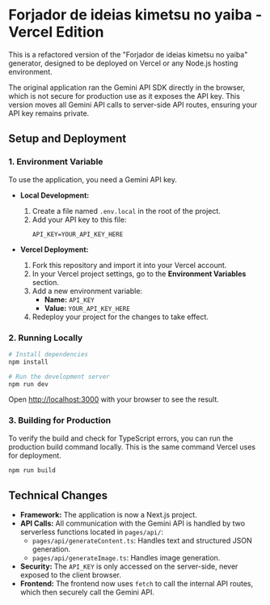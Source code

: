# Forjador de ideias kimetsu no yaiba - Vercel Edition

This is a refactored version of the "Forjador de ideias kimetsu no yaiba" generator, designed to be deployed on Vercel or any Node.js hosting environment.

The original application ran the Gemini API SDK directly in the browser, which is not secure for production use as it exposes the API key. This version moves all Gemini API calls to server-side API routes, ensuring your API key remains private.

## Setup and Deployment

### 1. Environment Variable

To use the application, you need a Gemini API key.

- **Local Development:**
  1. Create a file named `.env.local` in the root of the project.
  2. Add your API key to this file:
     ```
     API_KEY=YOUR_API_KEY_HERE
     ```

- **Vercel Deployment:**
  1. Fork this repository and import it into your Vercel account.
  2. In your Vercel project settings, go to the **Environment Variables** section.
  3. Add a new environment variable:
     - **Name:** `API_KEY`
     - **Value:** `YOUR_API_KEY_HERE`
  4. Redeploy your project for the changes to take effect.

### 2. Running Locally

```bash
# Install dependencies
npm install

# Run the development server
npm run dev
```

Open [http://localhost:3000](http://localhost:3000) with your browser to see the result.

### 3. Building for Production

To verify the build and check for TypeScript errors, you can run the production build command locally. This is the same command Vercel uses for deployment.

```bash
npm run build
```

## Technical Changes

- **Framework:** The application is now a Next.js project.
- **API Calls:** All communication with the Gemini API is handled by two serverless functions located in `pages/api/`:
  - `pages/api/generateContent.ts`: Handles text and structured JSON generation.
  - `pages/api/generateImage.ts`: Handles image generation.
- **Security:** The `API_KEY` is only accessed on the server-side, never exposed to the client browser.
- **Frontend:** The frontend now uses `fetch` to call the internal API routes, which then securely call the Gemini API.